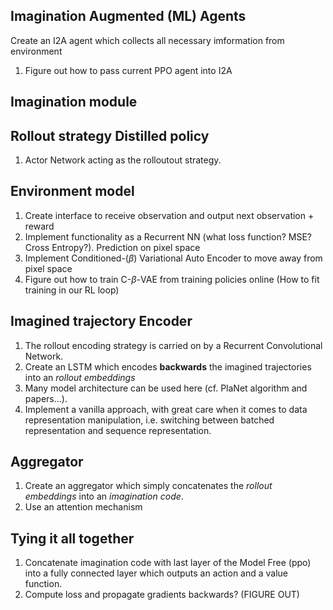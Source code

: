 ## Imagination Augmented (ML) Agents


Create an I2A agent which collects all necessary imformation from environment

1. Figure out how to pass current PPO agent into I2A 

## Imagination module


## Rollout strategy Distilled policy
1. Actor Network acting as the rolloutout strategy.

## Environment model
1. Create interface to receive observation and output next observation + reward
2. Implement functionality as a Recurrent NN (what loss function? MSE? Cross Entropy?). Prediction on pixel space
3. Implement Conditioned-($\beta$) Variational Auto Encoder to move away from pixel space
4. Figure out how to train C-$\beta$-VAE from training policies online (How to fit training in our RL loop)

## Imagined trajectory Encoder
1. The rollout encoding strategy is carried on by a Recurrent Convolutional Network.
1. Create an LSTM which encodes **backwards** the imagined trajectories into an *rollout embeddings*
2. Many model architecture can be used here (cf. PlaNet algorithm and papers...).
3. Implement a vanilla approach, with great care when it comes to data representation manipulation, i.e. switching between batched representation and sequence representation.

## Aggregator
1. Create an aggregator which simply concatenates the *rollout embeddings* into an *imagination code*.
2. Use an attention mechanism

## Tying it all together
1. Concatenate imagination code with last layer of the Model Free (ppo) into a fully connected layer which outputs an action and a value function.
2. Compute loss and propagate gradients backwards? (FIGURE OUT)
